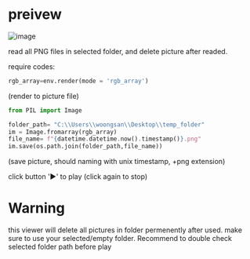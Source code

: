 # preivew
![image](https://github.com/AntiHardbrick/picture_reader-gym-/assets/12881083/f1fa7104-4602-4ebb-bad6-0d160d184419)

read all PNG files in selected folder, and delete picture after readed.

require codes:
```python
rgb_array=env.render(mode = 'rgb_array')
```
(render to picture file)
```python
from PIL import Image

folder_path= "C:\\Users\\woongsan\\Desktop\\temp_folder"
im = Image.fromarray(rgb_array)
file_name= f"{datetime.datetime.now().timestamp()}.png"
im.save(os.path.join(folder_path,file_name))
```
(save picture, should naming with unix timestamp, +png extension)

click button '▶' to play (click again to stop)

# Warning
this viewer will delete all pictures in folder permenently after used.
make sure to use your selected/empty folder.
Recommend to double check selected folder path before play
